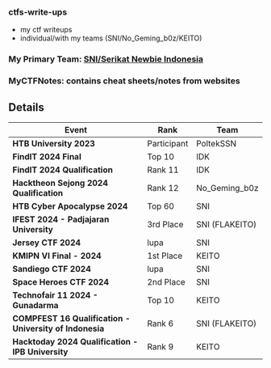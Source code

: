### ctfs-write-ups
- my ctf writeups
- individual/with my teams (SNI/No_Geming_b0z/KEITO)

### My Primary Team: [SNI/Serikat Newbie Indonesia](https://serikatnewbie.me)
### MyCTFNotes: contains cheat sheets/notes from websites


## Details

| Event                        | Rank  | Team |
|------------------------------|--------------| --------------|
| **HTB University 2023**       | Participant  | PoltekSSN |
| **FindIT 2024 Final**         | Top 10       | IDK |
| **FindIT 2024 Qualification** | Rank 11      | IDK |
| **Hacktheon Sejong 2024 Qualification** | Rank 12 | No_Geming_b0z |
| **HTB Cyber Apocalypse 2024** | Top 60 | SNI |
| **IFEST 2024 - Padjajaran University** | 3rd Place | SNI (FLAKEITO) |
| **Jersey CTF 2024** | lupa | SNI |
| **KMIPN VI Final - 2024** | 1st Place | KEITO |
| **Sandiego CTF 2024** | lupa | SNI |
| **Space Heroes CTF 2024** | 2nd Place | SNI |
| **Technofair 11 2024 - Gunadarma** | Top 10 | KEITO |
| **COMPFEST 16 Qualification - University of Indonesia** | Rank 6 | SNI (FLAKEITO) |
| **Hacktoday 2024 Qualification - IPB University** | Rank 9 | KEITO |
